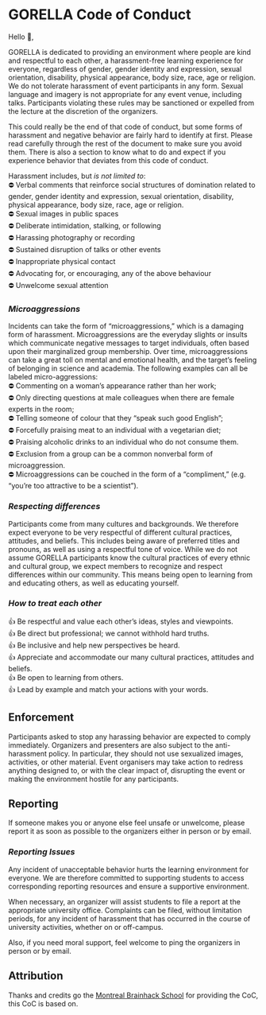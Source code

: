 # GORELLA Code of Conduct

Hello  :wave:, 

GORELLA is dedicated to providing an environment where people are kind and respectful to each other, a harassment-free learning experience for everyone, regardless of gender, gender identity and expression, sexual orientation, disability, physical appearance, body size, race, age or religion. We do not tolerate harassment of event participants in any form. Sexual language and imagery is not appropriate for any event venue, including talks. Participants violating these rules may be sanctioned or expelled from the lecture at the discretion of the organizers.

This could really be the end of that code of conduct, but some forms of harassment and negative behavior are fairly hard to identify at first. Please read carefully through the rest of the document to make sure you avoid them. There is also a section to know what to do and expect if you experience behavior that deviates from this code of conduct.

Harassment includes, but _is not limited to_:  
:no_entry: Verbal comments that reinforce social structures of domination related to gender, gender identity and expression, sexual orientation, disability, physical appearance, body size, race, age or religion.  
:no_entry: Sexual images in public spaces  
:no_entry: Deliberate intimidation, stalking, or following  
:no_entry: Harassing photography or recording  
:no_entry: Sustained disruption of talks or other events  
:no_entry: Inappropriate physical contact  
:no_entry: Advocating for, or encouraging, any of the above behaviour  
:no_entry: Unwelcome sexual attention  

### *Microaggressions*
Incidents can take the form of “microaggressions,” which is a damaging form of harassment. Microaggressions are the everyday slights or insults which communicate negative messages to target individuals, often based upon their marginalized group membership. Over time, microaggressions can take a great toll on mental and emotional health, and the target’s feeling of belonging in science and academia. The following examples can all be labeled micro-aggressions:  
:no_entry: Commenting on a woman’s appearance rather than her work;  
:no_entry: Only directing questions at male colleagues when there are female experts in the room;  
:no_entry: Telling someone of colour that they “speak such good English”;  
:no_entry: Forcefully praising meat to an individual with a vegetarian diet;  
:no_entry: Praising alcoholic drinks to an individual who do not consume them.  
:no_entry: Exclusion from a group can be a common nonverbal form of microaggression.  
:no_entry: Microaggressions can be couched in the form of a “compliment,” (e.g. “you’re too attractive to be a scientist”).  

### *Respecting differences*  
Participants come from many cultures and backgrounds. We therefore expect everyone to be very respectful of different cultural practices, attitudes, and beliefs. This includes being aware of preferred titles and pronouns, as well as using a respectful tone of voice.
While we do not assume GORELLA participants know the cultural practices of every ethnic and cultural group, we expect members to recognize and respect differences within our community. This means being open to learning from and educating others, as well as educating yourself.

### *How to treat each other*  
:+1: Be respectful and value each other’s ideas, styles and viewpoints.  
:+1: Be direct but professional; we cannot withhold hard truths.  
:+1: Be inclusive and help new perspectives be heard.  
:+1: Appreciate and accommodate our many cultural practices, attitudes and beliefs.  
:+1: Be open to learning from others.  
:+1: Lead by example and match your actions with your words.  


## **Enforcement**
Participants asked to stop any harassing behavior are expected to comply immediately. Organizers and presenters are also subject to the anti-harassment policy. In particular, they should not use sexualized images, activities, or other material. Event organisers may take action to redress anything designed to, or with the clear impact of, disrupting the event or making the environment hostile for any participants.

## **Reporting**
If someone makes you or anyone else feel unsafe or unwelcome, please report it as soon as possible to the organizers either in person or by email.

### *Reporting Issues*

Any incident of unacceptable behavior hurts the learning environment for everyone. We are therefore committed to supporting students to access corresponding reporting resources and ensure a supportive environment.

When necessary, an organizer will assist students to file a report at the appropriate university office. Complaints can be filed, without limitation periods, for any incident of harassment that has occurred in the course of university activities, whether on or off-campus. 

Also, if you need moral support, feel welcome to ping the organizers in person or by email.


## Attribution
Thanks and credits go the [Montreal Brainhack School]() for providing the CoC, this CoC is based on. 
